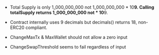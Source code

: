 * Total Supply is only 1_000_000_000 not 1_000_000_000 * 10**9. Calling totalSupply returns 1_000_000_000 not * 10**9.

* Contract internally uses 9 decimals but decimals() returns 18, non-ERC20 compliant.

* ChangeMaxTx & MaxWallet should not allow a zero input

* ChangeSwapThreshold seems to fail regardless of input
